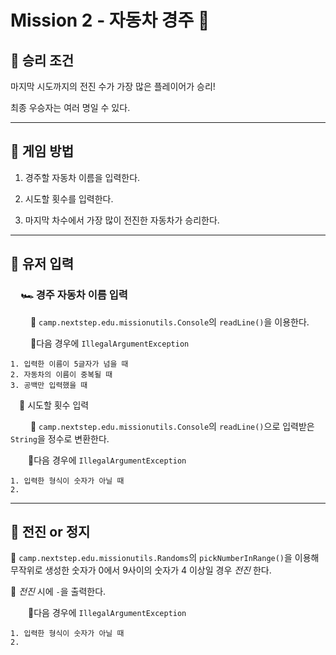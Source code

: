 # Mission 2 - 자동차 경주 💨

## 👑 승리 조건

마지막 시도까지의 전진 수가 가장 많은 플레이어가 승리!

최종 우승자는 여러 명일 수 있다.

-----

## 👾 게임 방법

1. 경주할 자동차 이름을 입력한다.

2. 시도할 횟수를 입력한다.

3. 마지막 차수에서 가장 많이 전진한 자동차가 승리한다.

-----

## 🙋 유저 입력

### &emsp;🏎️ 경주 자동차 이름 입력

&emsp;&emsp; 🔸 `camp.nextstep.edu.missionutils.Console`의 `readLine()`을 이용한다.

&emsp;&emsp; 🚫다음 경우에 `IllegalArgumentException`

```
1. 입력한 이름이 5글자가 넘을 때
2. 자동차의 이름이 중복될 때
3. 공백만 입력했을 때
```

&emsp;🔢 시도할 횟수 입력

&emsp;&emsp; 🔸 `camp.nextstep.edu.missionutils.Console`의 `readLine()`으로 입력받은 `String`을 정수로 변환한다.

&emsp;&emsp;🚫다음 경우에 `IllegalArgumentException`

```
1. 입력한 형식이 숫자가 아닐 때
2. 
```

-----

## 🚥 전진 or 정지

🔹 `camp.nextstep.edu.missionutils.Randoms`의 `pickNumberInRange()`을 이용해 무작위로 생성한 숫자가 0에서 9사이의 숫자가 4 이상일 경우 _전진_ 한다.

🔹 _전진_ 시에 `-`을 출력한다.

&emsp;&emsp;🚫다음 경우에 `IllegalArgumentException`

```
1. 입력한 형식이 숫자가 아닐 때
2. 
```


